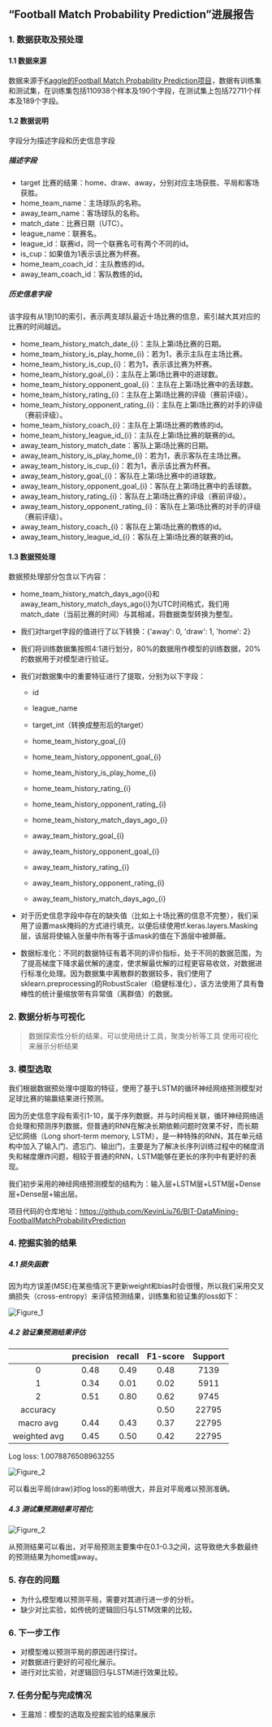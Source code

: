 ## “Football Match Probability Prediction”进展报告

### 1. 数据获取及预处理

#### 1.1 数据来源

数据来源于[Kaggle的Football Match Probability Prediction项目](https://www.kaggle.com/competitions/football-match-probability-prediction/data)，数据有训练集和测试集，在训练集包括110938个样本及190个字段，在测试集上包括72711个样本及189个字段。

#### 1.2 数据说明

字段分为描述字段和历史信息字段

##### 描述字段

- target 比赛的结果：home、draw、away，分别对应主场获胜、平局和客场获胜。
- home_team_name：主场球队的名称。
- away_team_name：客场球队的名称。
- match_date：比赛日期（UTC）。
- league_name：联赛名。
- league_id：联赛id，同一个联赛名可有两个不同的id。
- is_cup：如果值为1表示该比赛为杯赛。
- home_team_coach_id：主队教练的id。
- away_team_coach_id：客队教练的id。

##### 历史信息字段

该字段有从1到10的索引，表示两支球队最近十场比赛的信息，索引越大其对应的比赛的时间越远。

- home_team_history_match_date_{i}：主队上第i场比赛的日期。
- home_team_history_is_play_home_{i}：若为1，表示主队在主场比赛。
- home_team_history_is_cup_{i}：若为1，表示该比赛为杯赛。
- home_team_history_goal_{i}：主队在上第i场比赛中的进球数。
- home_team_history_opponent_goal_{i}：主队在上第i场比赛中的丢球数。
- home_team_history_rating_{i}：主队在上第i场比赛的评级（赛前评级）。
- home_team_history_opponent_rating_{i}：主队在上第i场比赛的对手的评级（赛前评级）。
- home_team_history_coach_{i}：主队在上第i场比赛的教练的id。
- home_team_history_league_id_{i}：主队在上第i场比赛的联赛的id。
- away_team_history_match_date：客队上第i场比赛的日期。
- away_team_history_is_play_home_{i}：若为1，表示客队在主场比赛。
- away_team_history_is_cup_{i}：若为1，表示该比赛为杯赛。
- away_team_history_goal_{i}：客队在上第i场比赛中的进球数。
- away_team_history_opponent_goal_{i}：客队在上第i场比赛中的丢球数。
- away_team_history_rating_{i}：客队在上第i场比赛的评级（赛前评级）。
- away_team_history_opponent_rating_{i}：客队在上第i场比赛的对手的评级（赛前评级）。
- away_team_history_coach_{i}：客队在上第i场比赛的教练的id。
- away_team_history_league_id_{i}：客队在上第i场比赛的联赛的id。

#### 1.3 数据预处理

数据预处理部分包含以下内容：

- home_team_history_match_days_ago{i}和away_team_history_match_days_ago{i}为UTC时间格式，我们用match_date（当前比赛的时间）与其相减，将数据类型转换为整型。

- 我们对target字段的值进行了以下转换：{'away': 0, 'draw': 1, 'home': 2}

- 我们将训练数据集按照4:1进行划分，80%的数据用作模型的训练数据，20%的数据用于对模型进行验证。

- 我们对数据集中的重要特征进行了提取，分别为以下字段：

  - id

  - league_name

  - target_int（转换成整形后的target）

  - home_team_history_goal_{i}

  - home_team_history_opponent_goal_{i}

  - home_team_history_is_play_home_{i}

  - home_team_history_rating_{i}

  - home_team_history_opponent_rating_{i}

  - home_team_history_match_days_ago_{i}

  - away_team_history_goal_{i}

  - away_team_history_opponent_goal_{i}

  - away_team_history_rating_{i}

  - away_team_history_opponent_rating_{i}

  - away_team_history_match_days_ago_{i}

- 对于历史信息字段中存在的缺失值（比如上十场比赛的信息不完整），我们采用了设置mask掩码的方式进行填充，以便后续使用tf.keras.layers.Masking层，该层将使输入张量中所有等于该mask的值在下游层中被屏蔽。
- 数据标准化：不同的数据特征有着不同的评价指标，处于不同的数据范围，为了提高梯度下降求最优解的速度，使求解最优解的过程更容易收敛，对数据进行标准化处理。因为数据集中离散群的数据较多，我们使用了sklearn.preprocessing的RobustScaler（稳健标准化），该方法使用了具有鲁棒性的统计量缩放带有异常值（离群值）的数据。

### 2. 数据分析与可视化

> 数据探索性分析的结果，可以使用统计工具，聚类分析等工具
> 使用可视化来展示分析结果

### 3. 模型选取

我们根据数据预处理中提取的特征，使用了基于LSTM的循环神经网络预测模型对足球比赛的输赢结果进行预测。

因为历史信息字段有索引1-10，属于序列数据，并与时间相关联，循环神经网络适合处理和预测序列数据，但普通的RNN在解决长期依赖问题时效果不好，而长期记忆网络（Long short-term memory, LSTM），是一种特殊的RNN，其在单元结构中加入了输入门、遗忘门、输出门，主要是为了解决长序列训练过程中的梯度消失和梯度爆炸问题，相较于普通的RNN，LSTM能够在更长的序列中有更好的表现。

我们初步采用的神经网络预测模型的结构为：输入层+LSTM层+LSTM层+Dense层+Dense层+输出层。

项目代码的仓库地址：https://github.com/KevinLiu76/BIT-DataMining-FootballMatchProbabilityPrediction

### 4. 挖掘实验的结果

##### 4.1 损失函数

因为均方误差(MSE)在某些情况下更新weight和bias时会很慢，所以我们采用交叉熵损失（cross-entropy）来评估预测结果，训练集和验证集的loss如下：

![Figure_1](./img/Figure_1.png)



##### 4.2 验证集预测结果评估

|              | precision | recall | F1-score | Support |
| :----------: | :-------: | :----: | :------: | :-----: |
|      0       |   0.48    |  0.49  |   0.48   |  7139   |
|      1       |   0.34    |  0.01  |   0.02   |  5911   |
|      2       |   0.51    |  0.80  |   0.62   |  9745   |
|   accuracy   |           |        |   0.50   |  22795  |
|  macro avg   |   0.44    |  0.43  |   0.37   |  22795  |
| weighted avg |   0.45    |  0.50  |   0.42   |  22795  |

Log loss: 1.0078876508963255

![Figure_2](./img/Figure_2.png)

可以看出平局(draw)对log loss的影响很大，并且对平局难以预测准确。

##### 4.3 测试集预测结果可视化

![Figure_2](./img/Figure_3.png)

从预测结果可以看出，对平局预测主要集中在0.1-0.3之间，这导致绝大多数最终的预测结果为home或away。

### 5. 存在的问题

- 为什么模型难以预测平局，需要对其进行进一步的分析。
- 缺少对比实验，如传统的逻辑回归与LSTM效果的比较。

### 6. 下一步工作

- 对模型难以预测平局的原因进行探讨。
- 对数据进行更好的可视化展示。
- 进行对比实验，对逻辑回归与LSTM进行效果比较。

### 7. 任务分配与完成情况

- 王晨旭：模型的选取及挖掘实验的结果展示